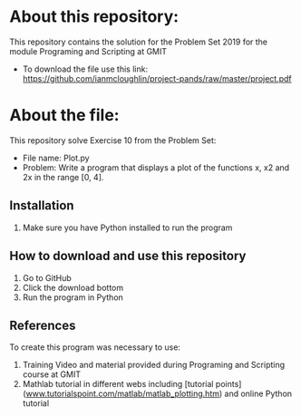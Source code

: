 # About this repository:
This repository contains the solution for the Problem Set 2019 for the module Programing and Scripting at GMIT
- To download the file use this link: https://github.com/ianmcloughlin/project-pands/raw/master/project.pdf

# About the file:
This repository solve Exercise 10 from the Problem Set:
- File name: Plot.py
- Problem: Write a program that displays a plot of the functions x, x2 and 2x in the range [0, 4].

## Installation
1. Make sure you have Python installed to run the program

## How to download and use this repository
1. Go to GitHub
2. Click the download bottom 
3. Run the program in Python 

## References
To create this program was necessary to use: 
1. Training Video and material provided during Programing and Scripting course at GMIT
2. Mathlab tutorial in different webs including [tutorial points] (www.tutorialspoint.com/matlab/matlab_plotting.htm) and online Python tutorial 

